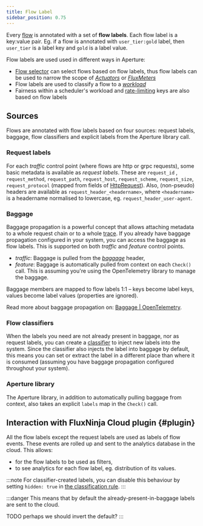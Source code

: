 ```yaml
---
title: Flow Label
sidebar_position: 0.75
---
```


Every [flow][flow] is annotated with a set of **flow labels**.
Each flow label is a key:value pair.
Eg. if a flow is annotated with `user_tier:gold` label, then `user_tier` is a label key
and `gold` is a label value.

Flow labels are used used in different ways in Aperture:

- [Flow selector][selector] can select flows based on flow labels, thus flow labels can be used to narrow the scope
  of [_Actuators_][actuators] or [_FluxMeters_][fluxmeter]
- Flow labels are used to classify a flow to a [_workload_][workload]
- Fairness within a scheduler's workload and [rate-limiting][ratelimiter] keys
  are also based on flow labels

## Sources

Flows are annotated with flow labels based on four sources: request labels, baggage, flow classifiers and explicit labels from the Aperture library call.

### Request labels

For each _traffic_ control point (where flows are http or grpc requests), some
basic metadata is available as _request labels_.
These are `request_id` , `request_method`, `request_path`, `request_host`,
`request_scheme`, `request_size`, `request_protocol` (mapped from fields of
[HttpRequest][authz-request-http]).
Also, (non-pseudo) headers are available as `request_header_<headername>`, where
`<headername>` is a headername normalised to lowercase, eg. `request_header_user-agent`.

### Baggage

Baggage propagation is a powerful concept that allows attaching metadata to a
whole request chain or to a whole [trace][traces].
If you already have baggage propagation configured in your system,
you can access the baggage as flow labels.
This is supported on both _traffic_ and _feature_ control points.

- _traffic_: Baggage is pulled from the [_baggage_][baggage] header,
- _feature_: Baggage is automatically pulled from context on
  each `Check()` call. This is assuming you're using the OpenTelemetry library to
  manage the baggage.

Baggage members are mapped to flow labels 1:1 –
keys become label keys, values become label values (properties are ignored).

Read more about baggage propagation on:
[Baggage | OpenTelemetry](https://opentelemetry.io/docs/concepts/signals/baggage/).

### Flow classifiers

When the labels you need are not already present in baggage, nor as request
labels, you can create a [classifier](classifier) to inject new labels into the
system. Since the classifier also injects the label into baggage by default,
this means you can set or extract the label in a different place than where it is consumed
(assuming you have baggage propagation configured
throughout your system).

### Aperture library

The Aperture library, in addition to automatically pulling baggage from context,
also takes an explicit `labels` map in the `Check()` call.

## Interaction with FluxNinja Cloud plugin {#plugin}

All the flow labels except the request labels are used as labels of flow
events. These events are rolled up and sent to the analytics database in the
cloud. This allows:

- for the flow labels to be used as filters,
- to see analytics for each flow label, eg. distribution of its values.

:::note
For classifier-created labels, you can disable this behaviour by setting
`hidden: true`
in [the classification rule](/reference/configuration/policies.md#-v1rule).
:::

:::danger
This means that by default the already-present-in-baggage labels are sent to
the cloud.

TODO perhaps we should invert the default?
:::

[flow]: /concepts/flow-control/flow-control.md#flow
[selector]: /concepts/flow-control/selector.md
[actuators]: /concepts/flow-control/actuators/actuators.md
[scheduler]: /concepts/flow-control/actuators/scheduler.md
[workload]: /concepts/flow-control/actuators/scheduler.md#workload
[ratelimiter]: /concepts/flow-control/actuators/rate-limiter.md
[fluxmeter]: /concepts/flow-control/fluxmeter.md
[authz-request-http]: https://github.com/envoyproxy/envoy/blob/637a92a56e2739b5f78441c337171968f18b46ee/api/envoy/service/auth/v3/attribute_context.proto#L102
[baggage]: https://www.w3.org/TR/baggage/#baggage-http-header-format
[traces]: https://opentelemetry.io/docs/concepts/observability-primer/#distributed-traces
